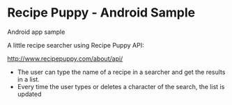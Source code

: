 # Recipe Puppy - Android Sample

Android app sample

A little recipe searcher using Recipe Puppy API:

http://www.recipepuppy.com/about/api/

* The user can type the name of a recipe in a searcher and get the results in a list.
* Every time the user types or deletes a character of the search, the list is updated